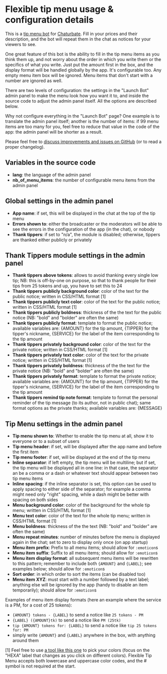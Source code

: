 # Flexible tip menu usage & configuration details


This is a [tip menu bot](https://chaturbate.com/apps/app_details/flexible-tip-menu/) for [Chaturbate](https://chaturbate.com). Fill in your prices and their description, and the bot will repeat them in the chat as notices for your viewers to see.

One great feature of this bot is the ability to fill in the tip menu items as you think them up, and not worry about the order in which you write them or the specifics of what you write. Just put the amount first in the box, and the display format will be handled globally by the app. It's configurable too. Any empty menu item box will be ignored. Menu items that don't start with a number are ignored as well.

There are two levels of configuration: the settings in the "Launch Bot" admin panel to make the menu look how you want it to, and inside the source code to adjust the admin panel itself. All the options are described below.

Why not configure everything in the "Launch Bot" page? One example is to translate the admin panel itself; another is the number of items: if 99 menu items are too many for you, feel free to reduce that value in the code of the app: the admin panel will be shorter as a result.

Please feel free to [discuss improvements and issues on GitHub](https://github.com/william81fr/cb-flexible-tip-menu)  (or to read a proper changelog).

## Variables in the source code

- **lang**: the language of the admin panel
- **nb_of_menu_items**: the number of configurable menu items from the admin panel

## Global settings in the admin panel

- **App name**: if set, this will be displayed in the chat at the top of the tip menu
- **Errors shown to**: either the broadcaster or the moderators will be able to see the errors in the configuration of the app (in the chat), or nobody
- **Thank tippers**: if set to "n/a", the module is disabled; otherwise, tippers are thanked either publicly or privately

## Thank Tippers module settings in the admin panel

- **Thank tippers above tokens**: allows to avoid thanking every single low tip; NB: this is off-by-one on purpose, so that to thank people for their tips from 25 tokens and up, you have to set this to 24
- **Thank tippers publicly background color**: color of the text for the public notice; written in CSS/HTML format [1]
- **Thank tippers publicly text color**: color of the text for the public notice; written in CSS/HTML format [1]
- **Thank tippers publicly boldness**: thickness of the the text for the public notice (NB: "bold" and "bolder" are often the same)
- **Thank tippers publicly format**: template to format the public notice; available variables are: {AMOUNT} for the tip amount, {TIPPER} for the tipper's nickname, {SERVICE} for the label of the item corresponding to the tip amount
- **Thank tippers privately background color**: color of the text for the private notice; written in CSS/HTML format [1]
- **Thank tippers privately text color**: color of the text for the private notice; written in CSS/HTML format [1]
- **Thank tippers privately boldness**: thickness of the the text for the private notice (NB: "bold" and "bolder" are often the same)
- **Thank tippers privately format**: template to format the private notice; available variables are: {AMOUNT} for the tip amount, {TIPPER} for the tipper's nickname, {SERVICE} for the label of the item corresponding to the tip amount
- **Thank tippers remind tip note format**: template to format the personal reminder of the tip message (to its author, not in public chat); same format options as the private thanks; available variables are: {MESSAGE}

## Tip Menu settings in the admin panel

- **Tip menu shown to**: Whether to enable the tip menu at all, show it to everyone or to a subset of users
- **Tip menu header**: if set, will be displayed after the app name and before the first item
- **Tip menu footer**: if set, will be displayed at the end of the tip menu
- **Inline separator**: if left empty, the tip menu will be multiline; but if set, the tip menu will be displayed all in one line: in that case, the separator an be a comma or a dash or whatever text should appear between two tip menu items
- **Inline spacing**: if the inline separator is set, this option can be used to apply spacing to either side of the separator; for example a comma might need only "right" spacing, while a dash might be better with spacing on both sides
- **Menu background color**: color of the background for the whole tip menu; written in CSS/HTML format [1]
- **Menu text color**: color of the text for the whole tip menu; written in CSS/HTML format [1]
- **Menu boldness**: thickness of the the text (NB: "bold" and "bolder" are often the same)
- **Menu repeat minutes**: number of minutes before the menu is displayed again in the chat; set to zero to display only once (on app startup)
- **Menu item prefix**: Prefix to all menu items; should allow for `:emoticon`s
- **Menu item suffix**: Suffix to all menu items; should allow for `:emoticon`s
- **Menu item display format**: all subsequent menu items will be rewritten to this pattern; remember to include both `{AMOUNT}` and `{LABEL}`; see examples below; should allow for `:emoticon`s
- **Sort order**: in which order to sort the items (can be disabled too)
- **Menu item XYZ**: must start with a number followed by a text label; anything else will be ignored by the app (handy to disable an item temporarily); should allow for `:emoticon`s

Examples of menu item display formats (here an example where the service is a PM, for a cost of 25 tokens):
- `{AMOUNT} tokens - {LABEL}` to send a notice like `25 tokens - PM`
- `{LABEL} ({AMOUNT}tk)` to send a notice like `PM (25tk)`
- `tip {AMOUNT} tokens for: {LABEL}` to send a notice like `tip 25 tokens for: PM`
- simply write `{AMOUNT}` and `{LABEL}` anywhere in the box, with anything around them

[1] Feel free to use [a tool like this one](https://developer.mozilla.org/en-US/docs/Web/CSS/CSS_Colors/Color_picker_tool) to pick your colors (focus on the "HEXA" label that changes as you click on different colors). Flexible Tip Menu accepts both lowercase and uppercase color codes, and the # symbol is not required at the start.
